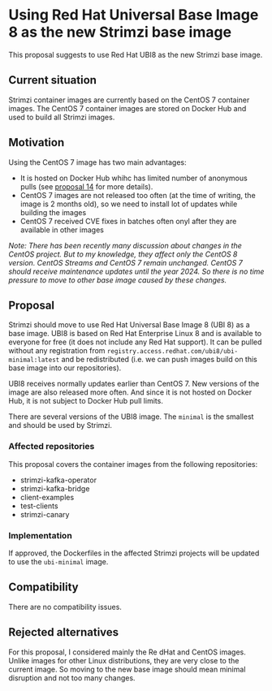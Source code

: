 # Using Red Hat Universal Base Image 8 as the new Strimzi base image

This proposal suggests to use Red Hat UBI8 as the new Strimzi base image.

## Current situation

Strimzi container images are currently based on the CentOS 7 container images.
The CentOS 7 container images are stored on Docker Hub and used to build all Strimzi images.

## Motivation

Using the CentOS 7 image has two main advantages:
* It is hosted on Docker Hub whihc has limited number of anonymous pulls (see [proposal 14](https://github.com/strimzi/proposals/blob/main/014-move-docker-images-to-quay.io.md) for more details).
* CentOS 7 images are not released too often (at the time of writing, the image is 2 months old), so we need to install lot of updates while building the images
* CentOS 7 received CVE fixes in batches often onyl after they are available in other images

_Note: There has been recently many discussion about changes in the CentOS project.
But to my knowledge, they affect only the CentOS 8 version.
CentOS Streams and CentOS 7 remain unchanged.
CentOS 7 should receive maintenance updates until the year 2024.
So there is no time pressure to move to other base image caused by these changes._

## Proposal

Strimzi should move to use Red Hat Universal Base Image 8 (UBI 8) as a base image.
UBI8 is based on Red Hat Enterprise Linux 8 and is available to everyone for free (it does not include any Red Hat support).
It can be pulled without any registration from `registry.access.redhat.com/ubi8/ubi-minimal:latest` and be redistributed (i.e. we can push images build on this base image into our repositories).

UBI8 receives normally updates earlier than CentOS 7.
New versions of the image are also released more often.
And since it is not hosted on Docker Hub, it is not subject to Docker Hub pull limits.

There are several versions of the UBI8 image.
The `minimal` is the smallest and should be used by Strimzi.

### Affected repositories

This proposal covers the container images from the following repositories:
* strimzi-kafka-operator
* strimzi-kafka-bridge
* client-examples
* test-clients
* strimzi-canary

### Implementation

If approved, the Dockerfiles in the affected Strimzi projects will be updated to use the `ubi-minimal` image.

## Compatibility

There are no compatibility issues.

## Rejected alternatives

For this proposal, I considered mainly the Re dHat and CentOS images.
Unlike images for other Linux distributions, they are very close to the current image.
So moving to the new base image should mean minimal disruption and not too many changes.
